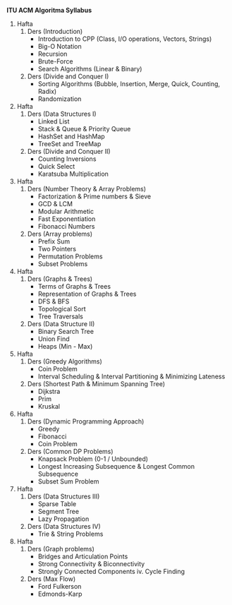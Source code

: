 **ITU ACM Algoritma Syllabus**

1. Hafta
    1. Ders (Introduction)
        - Introduction to CPP (Class, I/O operations, Vectors, Strings)
        - Big-O Notation
        - Recursion
        - Brute-Force
        - Search Algorithms (Linear & Binary)
    2. Ders (Divide and Conquer I)
        - Sorting Algorithms (Bubble, Insertion, Merge, Quick, Counting, Radix)
        - Randomization
2. Hafta
    1. Ders (Data Structures I)
        - Linked List
        - Stack & Queue & Priority Queue
        - HashSet and HashMap
        - TreeSet and TreeMap
    2. Ders (Divide and Conquer II)
        - Counting Inversions
        - Quick Select
        - Karatsuba Multiplication
3. Hafta
    1. Ders (Number Theory & Array Problems)
        - Factorization & Prime numbers & Sieve
        - GCD & LCM
        - Modular Arithmetic
        - Fast Exponentiation
        - Fibonacci Numbers
    2. Ders (Array problems)
        - Prefix Sum
        - Two Pointers
        - Permutation Problems
        - Subset Problems
4. Hafta
    1. Ders (Graphs & Trees)
        - Terms of Graphs & Trees
        - Representation of Graphs & Trees
        - DFS & BFS
        - Topological Sort
        - Tree Traversals
    2. Ders (Data Structure II)
        - Binary Search Tree
        - Union Find
        - Heaps (Min - Max)
5. Hafta
    1. Ders (Greedy Algorithms)
        - Coin Problem
        - Interval Scheduling & Interval Partitioning & Minimizing Lateness
    2. Ders (Shortest Path & Minimum Spanning Tree)
        - Dijkstra
        - Prim
        - Kruskal
6. Hafta
    1. Ders (Dynamic Programming Approach)
        - Greedy
        - Fibonacci
        - Coin Problem
    2. Ders (Common DP Problems)
        - Knapsack Problem (0-1 / Unbounded)
        - Longest Increasing Subsequence & Longest Common Subsequence
        - Subset Sum Problem
7. Hafta
    1. Ders (Data Structures III)
        - Sparse Table
        - Segment Tree
        - Lazy Propagation
    2. Ders (Data Structures IV)
        - Trie & String Problems
8. Hafta
    1. Ders (Graph problems)
        - Bridges and Articulation Points
        - Strong Connectivity & Biconnectivity
        - Strongly Connected Components
        iv. Cycle Finding
    2. Ders (Max Flow)
        - Ford Fulkerson
        - Edmonds-Karp
